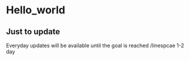 # Hello_world
## Just to update 
  Everyday updates will be available until the goal is reached
  /linespcae
  1-2 day
  
